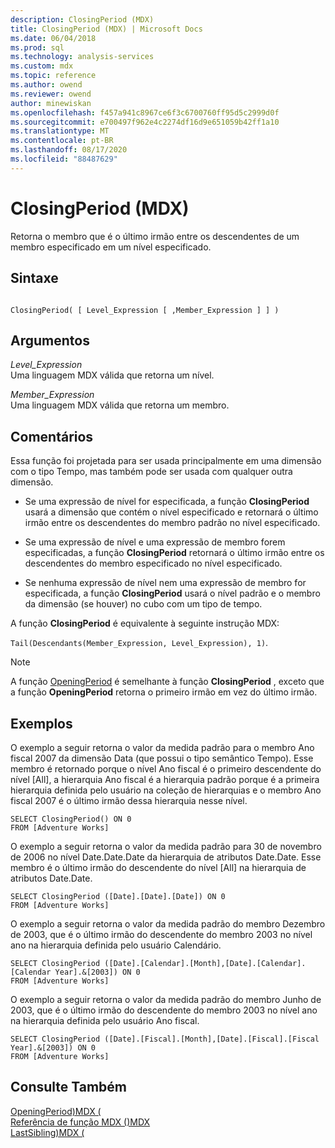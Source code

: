 ```yaml
---
description: ClosingPeriod (MDX)
title: ClosingPeriod (MDX) | Microsoft Docs
ms.date: 06/04/2018
ms.prod: sql
ms.technology: analysis-services
ms.custom: mdx
ms.topic: reference
ms.author: owend
ms.reviewer: owend
author: minewiskan
ms.openlocfilehash: f457a941c8967ce6f3c6700760ff95d5c2999d0f
ms.sourcegitcommit: e700497f962e4c2274df16d9e651059b42ff1a10
ms.translationtype: MT
ms.contentlocale: pt-BR
ms.lasthandoff: 08/17/2020
ms.locfileid: "88487629"
---
```

# <a name="closingperiod-mdx"></a>ClosingPeriod (MDX)


  Retorna o membro que é o último irmão entre os descendentes de um membro especificado em um nível especificado.  
  
## <a name="syntax"></a>Sintaxe  
  
```  
  
ClosingPeriod( [ Level_Expression [ ,Member_Expression ] ] )  
```  
  
## <a name="arguments"></a>Argumentos  
 *Level_Expression*  
 Uma linguagem MDX válida que retorna um nível.  
  
 *Member_Expression*  
 Uma linguagem MDX válida que retorna um membro.  
  
## <a name="remarks"></a>Comentários  
 Essa função foi projetada para ser usada principalmente em uma dimensão com o tipo Tempo, mas também pode ser usada com qualquer outra dimensão.  
  
-   Se uma expressão de nível for especificada, a função **ClosingPeriod** usará a dimensão que contém o nível especificado e retornará o último irmão entre os descendentes do membro padrão no nível especificado.  
  
-   Se uma expressão de nível e uma expressão de membro forem especificadas, a função **ClosingPeriod** retornará o último irmão entre os descendentes do membro especificado no nível especificado.  
  
-   Se nenhuma expressão de nível nem uma expressão de membro for especificada, a função **ClosingPeriod** usará o nível padrão e o membro da dimensão (se houver) no cubo com um tipo de tempo.  
  
 A função **ClosingPeriod** é equivalente à seguinte instrução MDX:  
  
 `Tail(Descendants(Member_Expression, Level_Expression), 1)`.  
  
> [!NOTE]  
>  A função [OpeningPeriod](../mdx/openingperiod-mdx.md) é semelhante à função **ClosingPeriod** , exceto que a função **OpeningPeriod** retorna o primeiro irmão em vez do último irmão.  
  
## <a name="examples"></a>Exemplos  
 O exemplo a seguir retorna o valor da medida padrão para o membro Ano fiscal 2007 da dimensão Data (que possui o tipo semântico Tempo). Esse membro é retornado porque o nível Ano fiscal é o primeiro descendente do nível [All], a hierarquia Ano fiscal é a hierarquia padrão porque é a primeira hierarquia definida pelo usuário na coleção de hierarquias e o membro Ano fiscal 2007 é o último irmão dessa hierarquia nesse nível.  
  
```  
SELECT ClosingPeriod() ON 0  
FROM [Adventure Works]  
```  
  
 O exemplo a seguir retorna o valor da medida padrão para 30 de novembro de 2006 no nível Date.Date.Date da hierarquia de atributos Date.Date. Esse membro é o último irmão do descendente do nível [All] na hierarquia de atributos Date.Date.  
  
```  
SELECT ClosingPeriod ([Date].[Date].[Date]) ON 0  
FROM [Adventure Works]  
```  
  
 O exemplo a seguir retorna o valor da medida padrão do membro Dezembro de 2003, que é o último irmão do descendente do membro 2003 no nível ano na hierarquia definida pelo usuário Calendário.  
  
```  
SELECT ClosingPeriod ([Date].[Calendar].[Month],[Date].[Calendar].[Calendar Year].&[2003]) ON 0  
FROM [Adventure Works]  
```  
  
 O exemplo a seguir retorna o valor da medida padrão do membro Junho de 2003, que é o último irmão do descendente do membro 2003 no nível ano na hierarquia definida pelo usuário Ano fiscal.  
  
```  
SELECT ClosingPeriod ([Date].[Fiscal].[Month],[Date].[Fiscal].[Fiscal Year].&[2003]) ON 0  
FROM [Adventure Works]  
```  
  
## <a name="see-also"></a>Consulte Também  
 [OpeningPeriod&#41;MDX &#40;](../mdx/openingperiod-mdx.md)   
 [Referência de função MDX &#40;&#41;MDX ](../mdx/mdx-function-reference-mdx.md)   
 [LastSibling&#41;MDX &#40;](../mdx/lastsibling-mdx.md)  
  
  
